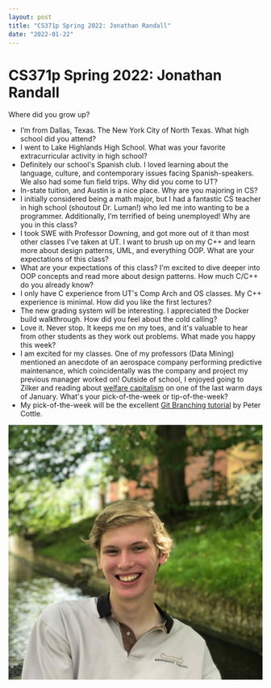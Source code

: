 ```yaml
---
layout: post
title: "CS371p Spring 2022: Jonathan Randall"
date: "2022-01-22"
---
```


# CS371p Spring 2022: Jonathan Randall

Where did you grow up?
- I’m from Dallas, Texas. The New York City of North Texas.
What high school did you attend?
- I went to Lake Highlands High School.
What was your favorite extracurricular activity in high school?
- Definitely our school's Spanish club. I loved learning about the language, culture, and contemporary issues facing Spanish-speakers. We also had some fun field trips.
Why did you come to UT?
- In-state tuition, and Austin is a nice place.
Why are you majoring in CS?
- I initially considered being a math major, but I had a fantastic CS teacher in high school (shoutout Dr. Luman!) who led me into wanting to be a programmer. Additionally, I’m terrified of being unemployed!
Why are you in this class?
- I took SWE with Professor Downing, and got more out of it than most other classes I've taken at UT. I want to brush up on my C++ and learn more about design patterns, UML, and everything OOP.
What are your expectations of this class?
- What are your expectations of this class?
I'm excited to dive deeper into OOP concepts and read more about design patterns.
How much C/C++ do you already know?
- I only have C experience from UT's Comp Arch and OS classes. My C++ experience is minimal.
How did you like the first lectures?
- The new grading system will be interesting. I appreciated the Docker build walkthrough.
How did you feel about the cold calling?
- Love it. Never stop. It keeps me on my toes, and it's valuable to hear from other students as they work out problems.
What made you happy this week?
- I am excited for my classes. One of my professors (Data Mining) mentioned an anecdote of an aerospace company performing predictive maintenance, which coincidentally was the company and project my previous manager worked on! Outside of school, I enjoyed going to Zilker and reading about [welfare capitalism](https://lanekenworthy.files.wordpress.com/2017/03/reading-espingandersen1990pp9to78.pdf) on one of the last warm days of January.
What's your pick-of-the-week or tip-of-the-week?
- My pick-of-the-week will be the excellent [Git Branching tutorial](https://learngitbranching.js.org/?locale=en_US) by Peter Cottle.

![Headshot](/docs/assets/jonathan.png)
